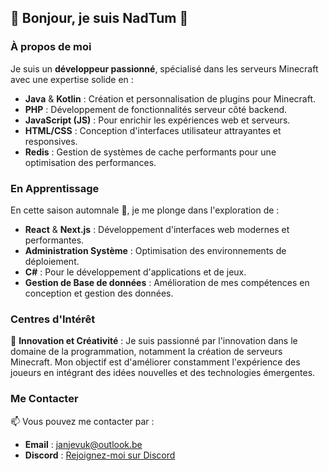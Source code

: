 ## 🍂 Bonjour, je suis NadTum 🍂

### À propos de moi

Je suis un **développeur passionné**, spécialisé dans les serveurs Minecraft avec une expertise solide en :

- **Java** & **Kotlin** : Création et personnalisation de plugins pour Minecraft.
- **PHP** : Développement de fonctionnalités serveur côté backend.
- **JavaScript (JS)** : Pour enrichir les expériences web et serveurs.
- **HTML/CSS** : Conception d'interfaces utilisateur attrayantes et responsives.
- **Redis** : Gestion de systèmes de cache performants pour une optimisation des performances.

### En Apprentissage

En cette saison automnale 🍁, je me plonge dans l'exploration de :

- **React** & **Next.js** : Développement d'interfaces web modernes et performantes.
- **Administration Système** : Optimisation des environnements de déploiement.
- **C#** : Pour le développement d'applications et de jeux.
- **Gestion de Base de données** : Amélioration de mes compétences en conception et gestion des données.

### Centres d'Intérêt

🍁 **Innovation et Créativité** : Je suis passionné par l'innovation dans le domaine de la programmation, notamment la création de serveurs Minecraft. Mon objectif est d'améliorer constamment l'expérience des joueurs en intégrant des idées nouvelles et des technologies émergentes.

### Me Contacter

📫 Vous pouvez me contacter par :
- **Email** : [janjevuk@outlook.be](mailto:janjevuk@outlook.be)
- **Discord** : [Rejoignez-moi sur Discord](https://discord.gg/GHV3c2JJtt)
